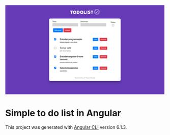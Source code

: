 <img src="https://github.com/Thauan/ng-todo-list/blob/main/src/assets/print.png" width="500"/>

# Simple to do list in Angular

This project was generated with [Angular CLI](https://github.com/angular/angular-cli) version 6.1.3.
